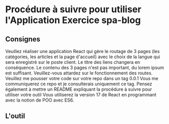 # Procédure à suivre pour utiliser l'Application Exercice spa-blog


## Consignes
Veuillez réaliser une application React qui gère le routage de 3 pages (les catégories, les articles et la page d'accueil) avec le choix de la langue qui sera enregistré sur le poste client. Le titre des liens changera en conséquence.
Le contenu des 3 pages n'est pas important, du lorem ipsum est suffisant. Veuillez-vous attardez sur le fonctionnement des routes.
Veuillez me pousser votre code sur votre repo dans un tag 0.0.1
Vous me communiquerez ce repo et je consulterais uniquement ce tag. Pensez également à mettre un README expliquant la procédure à suivre pour utiliser votre outil
Vous utiliserez la version 17 de React en programmant avec la notion de POO avec ES6.

## L'outil

